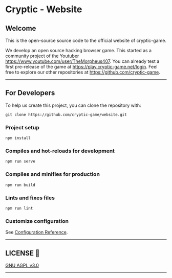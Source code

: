# Cryptic - Website

## Welcome

This is the open-source source code to the official website of cryptic-game.

We develop an open source hacking browser game. This started as a community project of the Youtuber https://www.youtube.com/user/TheMorpheus407. You can already test a first pre-release of the game at https://play.cryptic-game.net/login. Feel free to explore our other repositories at https://github.com/cryptic-game.

___

## For Developers

To help us create this project, you can clone the repository with:

`git clone https://github.com/cryptic-game/website.git`

### Project setup
```
npm install
```

### Compiles and hot-reloads for development
```
npm run serve
```

### Compiles and minifies for production
```
npm run build
```

### Lints and fixes files
```
npm run lint
```

### Customize configuration
See [Configuration Reference](https://cli.vuejs.org/config/).


___




## LICENSE :scroll:

[GNU AGPL v3.0](LICENSE) 

___
